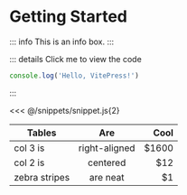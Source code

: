 # Getting Started

::: info
This is an info box.
:::

::: details Click me to view the code
```js
console.log('Hello, VitePress!')
```
:::

<<< @/snippets/snippet.js{2}

| Tables        | Are           | Cool  |
| ------------- |:-------------:| -----:|
| col 3 is      | right-aligned | $1600 |
| col 2 is      | centered      |   $12 |
| zebra stripes | are neat      |    $1 |
